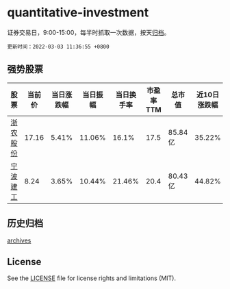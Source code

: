 # quantitative-investment

证券交易日，9:00-15:00，每半时抓取一次数据，按天[归档](archives)。

`更新时间：2022-03-03 11:36:55 +0800`

## 强势股票

|股票|当前价|当日涨跌幅|当日振幅|当日换手率|市盈率TTM|总市值|近10日涨跌幅|
|----|----|----|----|----|----|----|----|
|[浙农股份](https://xueqiu.com/S/SZ002758)|17.16|5.41%|11.06%|16.1%|17.5|85.84亿|35.22%|
|[宁波建工](https://xueqiu.com/S/SH601789)|8.24|3.65%|10.44%|21.46%|20.4|80.43亿|44.82%|

## 历史归档

[archives](archives)

## License

See the [LICENSE](LICENSE) file for license rights and limitations (MIT).